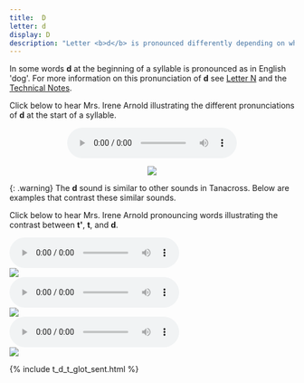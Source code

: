 ```yaml
---
title:  D
letter: d
display: D
description: "Letter <b>d</b> is pronounced differently depending on whether the sound occurs at the start or end of a syllable. At the start of a syllable, <b>d</b> is pronounced as the <b>t</b> in English 's<b>t</b>op'. This is a voiceless sound (made without the vocal folds vibrating). At the end of a syllable, <b>d</b> is pronounced as  in English 'ro<b>d'</b> but often is followed by a slight 'uh' sound. This is a voiced sound (made with the vocal cords vibrating)."
---
```






In some words <b>d</b> at the beginning of a syllable is pronounced as in English 'dog'. For more information on this pronunciation of <b>d</b> see <a href="../n/n.html">Letter N</a> and the <a href="javascript:tech('n');">Technical Notes</a>.


Click below to hear Mrs. Irene Arnold illustrating the different pronunciations of <b>d</b> at the start of a syllable.

<center>
<audio controls src="{{ site.baseurl }}/assets/audio/d_comp.mp3" type="audio/mpeg">
Your browser does not support the audio element.</audio>
<p><img src="{{ site.baseurl }}/assets/gif/d_comp.gif" border="0"></p>
</center>

{: .warning}
The <b>d</b> sound is similar to other sounds in Tanacross. Below are examples that contrast these similar sounds.

Click below to hear Mrs. Irene Arnold pronouncing words illustrating the contrast between <b>t'</b>, <b>t</b>, and <b>d</b>.


<div class="audiobox">
<div class="audio"><audio controls src="{{ site.baseurl }}/assets/audio/t_glot_t_d%20comp.mp3" type="audio/mpeg">Your browser does not support the audio element.</audio></div>
<div class="text"><img src="{{ site.baseurl }}/assets/gif/t_glot_t_d_comp.gif" border="0"/></div>
</div>

<div class="audiobox">
<div class="audio"><audio controls src="{{ site.baseurl }}/assets/audio/t_glot_t_d_med_comp.mp3" type="audio/mpeg">Your browser does not support the audio element.</audio></div>
<div class="text"><img src="{{ site.baseurl }}/assets/gif/t_glot_t_d_med_comp.gif" border="0"/></div>
</div>

<div class="audiobox">
<div class="audio"><audio controls src="{{ site.baseurl }}/assets/audio/t_d_final_comp.mp3" type="audio/mpeg">Your browser does not support the audio element.</audio></div>
<div class="text"><img src="{{ site.baseurl }}/assets/gif/t_d_final_comp.gif" border="0"/></div>
</div>

{% include t_d_t_glot_sent.html %}


		
